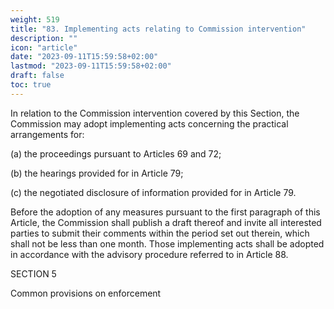 ```yaml
---
weight: 519
title: "83. Implementing acts relating to Commission intervention"
description: ""
icon: "article"
date: "2023-09-11T15:59:58+02:00"
lastmod: "2023-09-11T15:59:58+02:00"
draft: false
toc: true
---
```


In relation to the Commission intervention covered by this Section, the Commission may adopt implementing acts concerning the practical arrangements for:

(a) the proceedings pursuant to Articles 69 and 72;

(b) the hearings provided for in Article 79;

(c) the negotiated disclosure of information provided for in Article 79.

Before the adoption of any measures pursuant to the first paragraph of this Article, the Commission shall publish a draft thereof and invite all interested parties to submit their comments within the period set out therein, which shall not be less than one month. Those implementing acts shall be adopted in accordance with the advisory procedure referred to in Article 88.

SECTION 5

Common provisions on enforcement